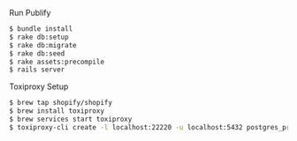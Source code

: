 Run Publify
```bash
$ bundle install
$ rake db:setup
$ rake db:migrate
$ rake db:seed
$ rake assets:precompile
$ rails server
```

Toxiproxy Setup
```bash
$ brew tap shopify/shopify
$ brew install toxiproxy
$ brew services start toxiproxy
$ toxiproxy-cli create -l localhost:22220 -u localhost:5432 postgres_proxy
```